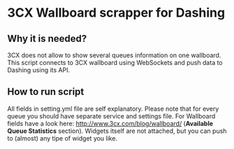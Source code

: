 # 3CX Wallboard scrapper for Dashing

## Why it is needed?
3CX does not allow to show several queues information on one wallboard.
This script connects to 3CX wallboard using WebSockets and push data to Dashing using its API.

## How to run script
All fields in setting.yml file are self explanatory.
Please note that for every queue you should have separate service and settings file.
For Wallboard fields have a look here: http://www.3cx.com/blog/wallboard/ (<b>Available Queue Statistics</b> section).
Widgets itself are not attached, but you can push to (almost) any tipe of widget you like.
